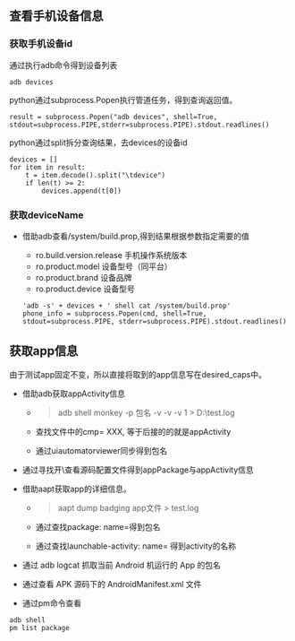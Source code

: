 ## 查看手机设备信息
### 获取手机设备id
通过执行adb命令得到设备列表

```
adb devices
```

python通过subprocess.Popen执行管道任务，得到查询返回值。

```
result = subprocess.Popen("adb devices", shell=True, stdout=subprocess.PIPE,stderr=subprocess.PIPE).stdout.readlines()
```

python通过split拆分查询结果，去devices的设备id

```
devices = []
for item in result:
    t = item.decode().split("\tdevice")
    if len(t) >= 2:
        devices.append(t[0])
```


### 获取deviceName
- 借助adb查看/system/build.prop,得到结果根据参数指定需要的值
    - ro.build.version.release 手机操作系统版本
    - ro.product.model 设备型号（同平台）
    - ro.product.brand 设备品牌
    - ro.product.device 设备型号
        
    ```
    'adb -s' + devices + ' shell cat /system/build.prop'
    phone_info = subprocess.Popen(cmd, shell=True, stdout=subprocess.PIPE, stderr=subprocess.PIPE).stdout.readlines()
    ```
    
## 获取app信息
由于测试app固定不变，所以直接将取到的app信息写在desired_caps中。

- 借助adb获取appActivity信息
    - >adb shell monkey -p 包名 -v -v -v 1 > D:\test.log
    
    - 查找文件中的cmp= XXX, 等于后接的的就是appActivity
    - 通过uiautomatorviewer同步得到包名

- 通过寻找开\查看源码配置文件得到appPackage与appActivity信息
 
- 借助aapt获取app的详细信息。
    - >aapt dump badging app文件 > test.log
    
    - 通过查找package: name=得到包名
    - 通过查找launchable-activity: name= 得到activity的名称

- 通过 adb logcat 抓取当前 Android 机运行的 App 的包名
- 通过查看 APK 源码下的 AndroidManifest.xml 文件
- 通过pm命令查看
```
adb shell
pm list package
```

<meta http-equiv="refresh" content="1.0">
